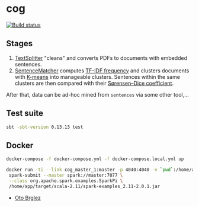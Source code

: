 # cog

[![Build status][build-status-image]][build-status]

## Stages

1. [TextSplitter] "cleans" and converts PDFs to documents with embedded sentences.
2. [SentenceMatcher] computes [TF-IDF frequency][tf-idf] and clusters documents with [K-means][k-means] into
manageable clusters. Sentences within the same clusters are then compared with their [Sørensen–Dice coefficient][fuzzy-similarity].

After that, data can be ad-hoc mined from `sentences` via some other tool,...

## Test suite

```bash
sbt -sbt-version 0.13.13 test
```

## Docker

```bash
docker-compose -f docker-compose.yml -f docker-compose.local.yml up

docker run -ti --link cog_master_1:master -p 4040:4040 -v `pwd`:/home/app --net=cog_default univizor/spark-docker \
 spark-submit --master spark://master:7077 \
 --class org.apache.spark.examples.SparkPi \
 /home/app/target/scala-2.11/spark-examples_2.11-2.0.1.jar
```

- [Oto Brglez](https://github.com/otobrglez/cog)


[LemmaGen]: http://lemmatise.ijs.si/
[TextSplitter]: ./src/main/scala/TextSplitter.scala
[SentenceMatcher]: ./src/main/scala/SentenceMatcher.scala
[build-status]: https://travis-ci.org/univizor/cog
[build-status-image]: https://travis-ci.org/univizor/cog.svg?branch=master
[tf-idf]: https://en.wikipedia.org/wiki/Tf%E2%80%93idf
[k-means]: https://en.wikipedia.org/wiki/K-means%2B%2B
[fuzzy-similarity]: https://en.wikipedia.org/wiki/S%C3%B8rensen%E2%80%93Dice_coefficient
